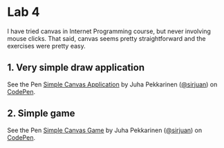 # Lab 4

I have tried canvas in Internet Programming course, but never involving mouse clicks. That said, canvas seems pretty
straightforward and the exercises were pretty easy.

## 1. Very simple draw application

<p data-height="500" data-theme-id="0" data-slug-hash="XZWbmP" data-default-tab="js,result" data-user="sirjuan" data-embed-version="2" data-pen-title="Simple Canvas Application" class="codepen">
See the Pen <a href="https://codepen.io/sirjuan/pen/XZWbmP/">Simple Canvas Application</a> by Juha Pekkarinen (<a href="https://codepen.io/sirjuan">@sirjuan</a>) on <a href="https://codepen.io">CodePen</a>.</p>

## 2. Simple game

<p data-height="500" data-theme-id="0" data-slug-hash="ZrEbwQ" data-default-tab="js,result" data-user="sirjuan" data-embed-version="2" data-pen-title="Simple Canvas Game" class="codepen">See the Pen <a href="https://codepen.io/sirjuan/pen/ZrEbwQ/">Simple Canvas Game</a> by Juha Pekkarinen (<a href="https://codepen.io/sirjuan">@sirjuan</a>) on <a href="https://codepen.io">CodePen</a>.</p>
